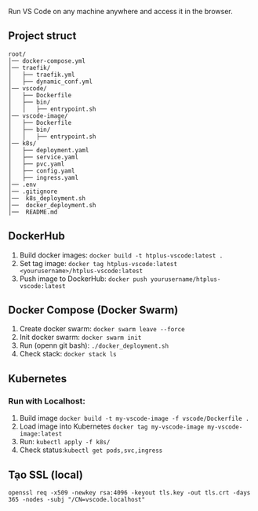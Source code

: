 Run VS Code on any machine anywhere and access it in the browser.
## Project struct
```
root/
│── docker-compose.yml
│── traefik/
│   ├── traefik.yml
│   ├── dynamic_conf.yml
│── vscode/
│   ├── Dockerfile
│   ├── bin/
│   │   ├── entrypoint.sh
│── vscode-image/
│   ├── Dockerfile
│   ├── bin/
│   │   ├── entrypoint.sh
│── k8s/
│   ├── deployment.yaml
│   ├── service.yaml
│   ├── pvc.yaml
│   ├── config.yaml
│   ├── ingress.yaml
│── .env
│── .gitignore
│──  k8s_deployment.sh
│──  docker_deployment.sh
│──  README.md
```
## DockerHub
1. Build docker images: ```docker build -t htplus-vscode:latest .```
2. Set tag image: ```docker tag htplus-vscode:latest <yourusername>/htplus-vscode:latest```
3. Push image to DockerHub: ```docker push yourusername/htplus-vscode:latest``` 

##  Docker Compose (Docker Swarm)

1. Create docker swarm: ```docker swarm leave --force```
2. Init docker swarm: ```docker swarm init```
3. Run (openn git bash): ```./docker_deployment.sh```
4. Check stack: ```docker stack ls```

## Kubernetes

### Run with Localhost:

1. Build image ```docker build -t my-vscode-image -f vscode/Dockerfile .```
2. Load image into Kubernetes ```docker tag my-vscode-image my-vscode-image:latest```
3. Run: ```kubectl apply -f k8s/```
4. Check status:```kubectl get pods,svc,ingress```

## Tạo SSL (local)

```openssl req -x509 -newkey rsa:4096 -keyout tls.key -out tls.crt -days 365 -nodes -subj "/CN=vscode.localhost"```
